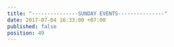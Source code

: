 ```yaml
---
title: "---------------SUNDAY EVENTS---------------"
date: 2017-07-04 16:33:00 +07:00
published: false
position: 49
---
```


